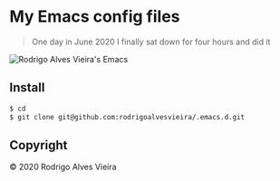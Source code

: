 # My Emacs config files
> One day in June 2020 I finally sat down for four hours and did it

![Rodrigo Alves Vieira's Emacs](https://i.imgur.com/UEr3xu8.png)

## Install

```sh
$ cd
$ git clone git@github.com:rodrigoalvesvieira/.emacs.d.git
```

## Copyright

© 2020 Rodrigo Alves Vieira

